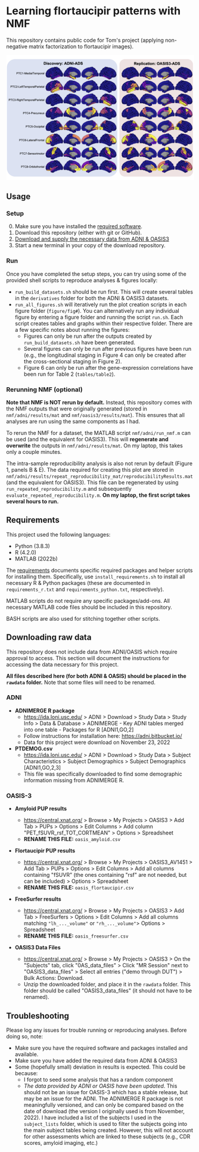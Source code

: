 # Learning flortaucipir patterns with NMF

This repository contains public code for Tom's project (applying non-negative matrix factorization to flortaucipir images).

![](img/figure1.png)

## Usage

### Setup

0. Make sure you have installed the [required software](#requirements).
1. Download this repository (either with git or GitHub).
2. [Download and supply the necessary data from ADNI & OASIS3](#downloading-raw-data)
3. Start a new terminal in your copy of the download repository.

### Run

Once you have completed the setup steps, you can try using some of the provided shell scripts to reproduce analyses & figures locally:

- `run_build_datasets.sh` should be run first.  This will create several tables in the `derivatives` folder for both the ADNI & OASIS3 datasets.
- `run_all_figures.sh` will iteratively run the plot creation scripts in each figure folder (`figure/fig#`).  You can alternatively run any individual figure by entering a figure folder and running the script `run.sh`.  Each script creates tables and graphs within their respective folder.  There are a few specific notes about running the figures:
  - Figures can only be run after the outputs created by `run_build_datasets.sh` have been generated.
  - Several figures can only be run after previous figures have been run (e.g., the longitudinal staging in Figure 4 can only be created after the cross-sectional staging in Figure 2).
  - Figure 6 can only be run after the gene-expression correlations have been run for Table 2 (`tables/table2`).

### Rerunning NMF (optional)

**Note that NMF is NOT rerun by default.**  Instead, this repository comes with the NMF outputs that were originally generated (stored in `nmf/adni/results/mat` and `nmf/oasis3/results/mat`).  This ensures that all analyses are run using the same components as I had.

To rerun the NMF for a dataset, the MATLAB script `nmf/adni/run_nmf.m` can be used (and the equivalent for OASIS3).  This will **regenerate and overwrite** the outputs in `nmf/adni/results/mat`.  On my laptop, this takes only a couple minutes.

The intra-sample reproducibility analysis is also not rerun by default (Figure 1, panels B & E).  The data required for creating this plot are stored in `nmf/adni/results/repeat_reproducibility_mat/reproducibilityResults.mat` (and the equivalent for OASIS3).  This file can be regenerated by using `run_repeated_reproducibility.m` and subsequently `evaluate_repeated_reproducibility.m`.  **On my laptop, the first script takes several hours to run.**  

## Requirements

This project used the following languages:

- Python (3.8.3)
- R (4.2.0)
- MATLAB (2022b)

The [requirements](https://github.com/sotiraslab/nmf_tau/tree/main/figures) documents specific required packages and helper scripts for installing them.  Specifically, use `install_requirements.sh` to install all necessary R & Python packages (these are documented in `requirements_r.txt` and `requirements_python.txt`, respectively).

MATLAB scripts do not require any specific packages/add-ons.  All necessary MATLAB code files should be included in this repository.

BASH scripts are also used for stitching together other scripts.

## Downloading raw data

This repository does not include data from ADNI/OASIS which require approval to access.  This section will document the instructions for accessing the data necessary for this project.

**All files described here (for both ADNI & OASIS) should be placed in the `rawdata` folder.**   Note that some files will need to be renamed.

### ADNI

- **ADNIMERGE R package**
  - https://ida.loni.usc.edu/ > ADNI > Download > Study Data > Study Info > Data & Database > ADNIMERGE - Key ADNI tables merged into one table - Packages for R [ADNI1,GO,2]
  - Follow instructions for installation here: https://adni.bitbucket.io/
  - Data for this project were download on November 23, 2022
- **PTDEMOG.csv**
  - https://ida.loni.usc.edu/ > ADNI > Download > Study Data > Subject Characteristics > Subject Demographics > Subject Demographics [ADNI1,GO,2,3]
  - This file was specifically downloaded to find some demographic information missing from ADNIMERGE R.

### OASIS-3

- **Amyloid PUP results**
  - https://central.xnat.org/ > Browse > My Projects > OASIS3 > Add Tab > PUPs > Options > Edit Columns > Add column "PET_fSUVR_rsf_TOT_CORTMEAN" > Options > Spreadsheet
  - **RENAME THIS FILE:** `oasis_amyloid.csv`
- **Flortaucipir PUP results**
  - https://central.xnat.org/ > Browse > My Projects > OASIS3_AV1451 > Add Tab > PUPs > Options > Edit Columns > Add all columns containing "fSUVR" (the ones containing "rsf" are not needed, but can be included) > Options > Spreadsheet
  - **RENAME THIS FILE:** `oasis_flortaucipir.csv`
- **FreeSurfer results**
  - https://central.xnat.org/ > Browse > My Projects > OASIS3 > Add Tab > FreeSurfers > Options > Edit Columns > Add all columns matching `"lh_..._volume"` or  `"rh_..._volume"`> Options > Spreadsheet
  - **RENAME THIS FILE:** `oasis_freesurfer.csv`

- **OASIS3 Data Files**
  - https://central.xnat.org/ > Browse > My Projects > OASIS3 > On the "Subjects" tab, click "0AS_data_files" > Click "MR Session" next to "OASIS3_data_files" > Select all entries ("demo through DUT") > Bulk Actions: Download.
  - Unzip the downloaded folder, and place it in the `rawdata` folder.  This folder should be called "OASIS3_data_files" (it should not have to be renamed).

## Troubleshooting

Please log any issues for trouble running or reproducing analyses.  Before doing so, note:

- Make sure you have the required software and packages installed and available.
- Make sure you have added the required data from ADNI & OASIS3
- Some (hopefully small) deviation in results is expected.  This could be because:
  - I forgot to seed some analysis that has a random component
  - *The data provided by ADNI or OASIS have been updated*.  This should not be an issue for OASIS-3 which has a stable release, but may be an issue for the ADNI.  The ADNIMERGE R package is not meaningfully versioned, and can only be compared based on the date of download (the version I originally used is from November, 2022).  I have included a list of the subjects I used in the `subject_lists` folder, which is used to filter the subjects going into the main subject tables being created.   However, this will not account for other assessments which are linked to these subjects (e.g., CDR scores, amyloid imaging, etc.)
